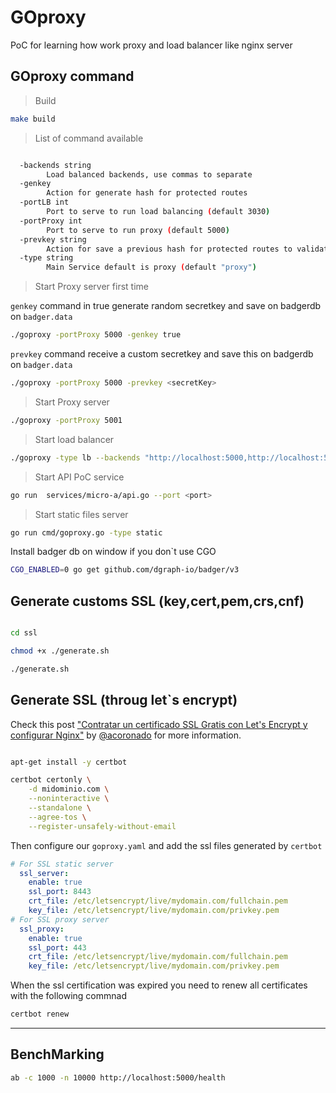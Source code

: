# GOproxy
PoC for learning how work proxy and load balancer like nginx server


## GOproxy command

> Build

```bash
make build
```

> List of command available

```bash

  -backends string
        Load balanced backends, use commas to separate
  -genkey
        Action for generate hash for protected routes
  -portLB int
        Port to serve to run load balancing (default 3030)
  -portProxy int
        Port to serve to run proxy (default 5000)
  -prevkey string
        Action for save a previous hash for protected routes to validate JWT
  -type string
        Main Service default is proxy (default "proxy")
```

> Start Proxy server first time 

`genkey` command in true generate random secretkey and save on badgerdb on `badger.data`

```bash
./goproxy -portProxy 5000 -genkey true
```

`prevkey` command receive a custom secretkey and save this on badgerdb on `badger.data`

```bash
./goproxy -portProxy 5000 -prevkey <secretKey>
```

> Start Proxy server

```bash
./goproxy -portProxy 5001
```

> Start load balancer

```bash
./goproxy -type lb --backends "http://localhost:5000,http://localhost:5001,http://localhost:5002"
```

> Start API PoC service

```bash
go run  services/micro-a/api.go --port <port>
```

> Start static files server

```bash
go run cmd/goproxy.go -type static
```

Install badger db on window if you don`t use CGO
```bash
CGO_ENABLED=0 go get github.com/dgraph-io/badger/v3
```

## Generate customs SSL (key,cert,pem,crs,cnf)

```bash

cd ssl

chmod +x ./generate.sh

./generate.sh
```

## Generate SSL (throug let`s encrypt)

Check this post ["Contratar un certificado SSL Gratis con Let's Encrypt y configurar Nginx"](https://www.albertcoronado.com/2020/05/05/contratar-un-certificado-ssl-gratis-con-lets-encrypt-y-configurar-nginx/ "Contratar un certificado SSL Gratis con Let's Encrypt y configurar Nginx") by [@acoronado](https://www.albertcoronado.com/) for more information.

```bash

apt-get install -y certbot

certbot certonly \
    -d midominio.com \
    --noninteractive \
    --standalone \
    --agree-tos \
    --register-unsafely-without-email
```

Then configure our `goproxy.yaml` and add the ssl files generated by `certbot`

```yaml
# For SSL static server
  ssl_server:
    enable: true
    ssl_port: 8443
    crt_file: /etc/letsencrypt/live/mydomain.com/fullchain.pem
    key_file: /etc/letsencrypt/live/mydomain.com/privkey.pem
# For SSL proxy server
  ssl_proxy:
    enable: true
    ssl_port: 443
    crt_file: /etc/letsencrypt/live/mydomain.com/fullchain.pem
    key_file: /etc/letsencrypt/live/mydomain.com/privkey.pem
```

When the ssl certification was expired you need to renew all certificates
with the following commnad

```bash
certbot renew
```

---


BenchMarking
------------

```bash
ab -c 1000 -n 10000 http://localhost:5000/health
```
